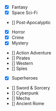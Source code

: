 - [X] Fantasy
- [X] Space Sci-Fi
- [] Post-Apocalyptic
- [X] Horror
- [X] Crime
- [X] Mystery
- [] Action Adventure
- [] Pirates
- [] Western
- [] Spies
- [X] Superheroes
- [] Sword & Sorcery
- [] Cyberpunk
- [] Mecha
- [] Ancient Rome